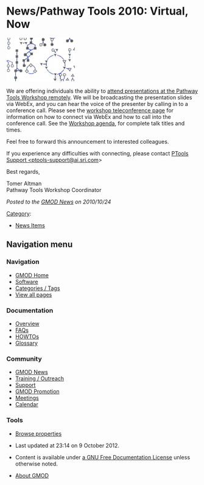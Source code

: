 



<span id="top"></span>




# <span dir="auto">News/Pathway Tools 2010: Virtual, Now</span>











<a
href="http://bioinformatics.ai.sri.com/ptools10/teleconferencing.html"
rel="nofollow" title="Attend the Pathway Tools Workshop Remotely"><img
src="https://raw.githubusercontent.com/GMOD/gmod.github.io/main/mediawiki/images/thumb/f/fd/PathwayToolsGraph.png/180px-PathwayToolsGraph.png"
srcset="https://raw.githubusercontent.com/GMOD/gmod.github.io/main/mediawiki/images/f/fd/PathwayToolsGraph.png 1.5x, https://raw.githubusercontent.com/GMOD/gmod.github.io/main/mediawiki/images/f/fd/PathwayToolsGraph.png 2x"
width="180" height="114"
alt="Attend the Pathway Tools Workshop Remotely" /></a>



We are offering individuals the ability to <a
href="http://bioinformatics.ai.sri.com/ptools10/teleconferencing.html"
class="external text" rel="nofollow">attend presentations at the Pathway
Tools Workshop remotely</a>. We will be broadcasting the presentation
slides via WebEx, and you can hear the voice of the presenter by calling
in to a conference call. Please see the <a
href="http://bioinformatics.ai.sri.com/ptools10/teleconferencing.html"
class="external text" rel="nofollow">workshop teleconference page</a>
for information on how to connect via WebEx and how to call into the
conference call. See the
<a href="http://bioinformatics.ai.sri.com/ptools10/agenda.html"
class="external text" rel="nofollow">Workshop agenda</a>, for complete
talk titles and times.

Feel free to forward this announcement to interested colleagues.

If you experience any difficulties with connecting, please contact
<a href="mailto:ptools-support@ai.sri.com" class="external text"
rel="nofollow">PTools Support &lt;ptools-support@ai.sri.com&gt;</a>

Best regards,

Tomer Altman  
Pathway Tools Workshop Coordinator

  



*Posted to the [GMOD News](../GMOD_News "GMOD News") on 2010/10/24*






[Category](../Special%3ACategories "Special%3ACategories"):

- [News Items](../Category%3ANews_Items "Category%3ANews Items")






## Navigation menu







<a href="../Main_Page"
style="background-image: url(../../images/GMOD-cogs.png);"
title="Visit the main page"></a>


### Navigation



- <span id="n-GMOD-Home">[GMOD Home](../Main_Page)</span>
- <span id="n-Software">[Software](../GMOD_Components)</span>
- <span id="n-Categories-.2F-Tags">[Categories /
  Tags](../Categories)</span>
- <span id="n-View-all-pages">[View all
  pages](../Special:AllPages)</span>




### Documentation



- <span id="n-Overview">[Overview](../Overview)</span>
- <span id="n-FAQs">[FAQs](../Category%3AFAQ)</span>
- <span id="n-HOWTOs">[HOWTOs](../Category%3AHOWTO)</span>
- <span id="n-Glossary">[Glossary](../Glossary)</span>




### Community



- <span id="n-GMOD-News">[GMOD News](../GMOD_News)</span>
- <span id="n-Training-.2F-Outreach">[Training /
  Outreach](../Training_and_Outreach)</span>
- <span id="n-Support">[Support](../Support)</span>
- <span id="n-GMOD-Promotion">[GMOD Promotion](../GMOD_Promotion)</span>
- <span id="n-Meetings">[Meetings](../Meetings)</span>
- <span id="n-Calendar">[Calendar](../Calendar)</span>




### Tools

- <span id="t-smwbrowselink"><a href="../Special%3ABrowse/News-2FPathway_Tools_2010%3A_Virtual,_Now"
  rel="smw-browse">Browse properties</a></span>



- <span id="footer-info-lastmod">Last updated at 23:14 on 9 October
  2012.</span>
<!-- - <span id="footer-info-viewcount">5,409 page views.</span> -->
- <span id="footer-info-copyright">Content is available under
  <a href="http://www.gnu.org/licenses/fdl-1.3.html" class="external"
  rel="nofollow">a GNU Free Documentation License</a> unless otherwise
  noted.</span>

<!-- -->

- <span id="footer-places-about">[About
  GMOD](../GMOD%3AAbout "GMOD%3AAbout")</span>

<!-- -->




